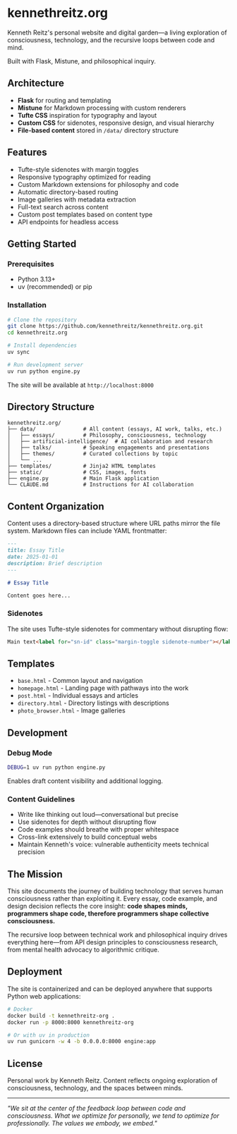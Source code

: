 # kennethreitz.org

Kenneth Reitz's personal website and digital garden—a living exploration of consciousness, technology, and the recursive loops between code and mind.

Built with Flask, Mistune, and philosophical inquiry.

## Architecture

- **Flask** for routing and templating
- **Mistune** for Markdown processing with custom renderers
- **Tufte CSS** inspiration for typography and layout
- **Custom CSS** for sidenotes, responsive design, and visual hierarchy
- **File-based content** stored in `/data/` directory structure

## Features

- Tufte-style sidenotes with margin toggles
- Responsive typography optimized for reading
- Custom Markdown extensions for philosophy and code
- Automatic directory-based routing
- Image galleries with metadata extraction
- Full-text search across content
- Custom post templates based on content type
- API endpoints for headless access

## Getting Started

### Prerequisites

- Python 3.13+
- uv (recommended) or pip

### Installation

```bash
# Clone the repository
git clone https://github.com/kennethreitz/kennethreitz.org.git
cd kennethreitz.org

# Install dependencies
uv sync

# Run development server
uv run python engine.py
```

The site will be available at `http://localhost:8000`

## Directory Structure

```
kennethreitz.org/
├── data/               # All content (essays, AI work, talks, etc.)
│   ├── essays/         # Philosophy, consciousness, technology
│   ├── artificial-intelligence/  # AI collaboration and research
│   ├── talks/          # Speaking engagements and presentations
│   ├── themes/         # Curated collections by topic
│   └── ...
├── templates/          # Jinja2 HTML templates
├── static/             # CSS, images, fonts
├── engine.py           # Main Flask application
└── CLAUDE.md           # Instructions for AI collaboration
```

## Content Organization

Content uses a directory-based structure where URL paths mirror the file system. Markdown files can include YAML frontmatter:

```markdown
---
title: Essay Title
date: 2025-01-01
description: Brief description
---

# Essay Title

Content goes here...
```

### Sidenotes

The site uses Tufte-style sidenotes for commentary without disrupting flow:

```html
Main text<label for="sn-id" class="margin-toggle sidenote-number"></label><input type="checkbox" id="sn-id" class="margin-toggle"/><span class="sidenote">Sidenote content</span> continues.
```

## Templates

- `base.html` - Common layout and navigation
- `homepage.html` - Landing page with pathways into the work
- `post.html` - Individual essays and articles
- `directory.html` - Directory listings with descriptions
- `photo_browser.html` - Image galleries

## Development

### Debug Mode

```bash
DEBUG=1 uv run python engine.py
```

Enables draft content visibility and additional logging.

### Content Guidelines

- Write like thinking out loud—conversational but precise
- Use sidenotes for depth without disrupting flow
- Code examples should breathe with proper whitespace
- Cross-link extensively to build conceptual webs
- Maintain Kenneth's voice: vulnerable authenticity meets technical precision

## The Mission

This site documents the journey of building technology that serves human consciousness rather than exploiting it. Every essay, code example, and design decision reflects the core insight: **code shapes minds, programmers shape code, therefore programmers shape collective consciousness.**

The recursive loop between technical work and philosophical inquiry drives everything here—from API design principles to consciousness research, from mental health advocacy to algorithmic critique.

## Deployment

The site is containerized and can be deployed anywhere that supports Python web applications:

```bash
# Docker
docker build -t kennethreitz-org .
docker run -p 8000:8000 kennethreitz-org

# Or with uv in production
uv run gunicorn -w 4 -b 0.0.0.0:8000 engine:app
```

## License

Personal work by Kenneth Reitz. Content reflects ongoing exploration of consciousness, technology, and the spaces between minds.

---

*"We sit at the center of the feedback loop between code and consciousness. What we optimize for personally, we tend to optimize for professionally. The values we embody, we embed."*